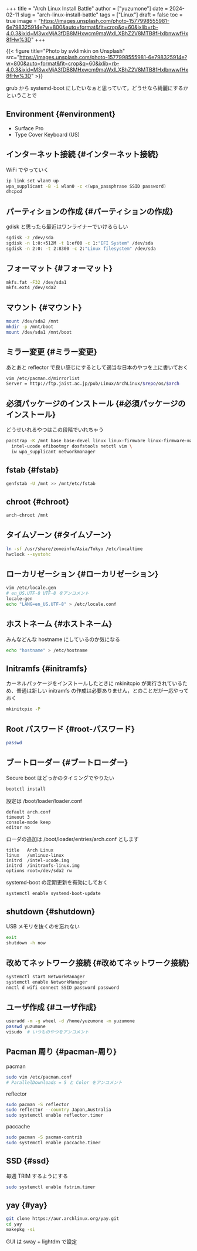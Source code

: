 +++
title = "Arch Linux Install Battle"
author = ["yuzumone"]
date = 2024-02-11
slug = "arch-linux-install-battle"
tags = ["Linux"]
draft = false
toc = true
image = "https://images.unsplash.com/photo-1577998555981-6e798325914e?w=800&auto=format&fit=crop&q=60&ixlib=rb-4.0.3&ixid=M3wxMjA3fDB8MHxwcm9maWxlLXBhZ2V8MTB8fHxlbnwwfHx8fHw%3D"
+++

{{< figure title="Photo by svklimkin on Unsplash" src="https://images.unsplash.com/photo-1577998555981-6e798325914e?w=800&auto=format&fit=crop&q=60&ixlib=rb-4.0.3&ixid=M3wxMjA3fDB8MHxwcm9maWxlLXBhZ2V8MTB8fHxlbnwwfHx8fHw%3D" >}}

grub から systemd-boot にしたいなぁと思っていて，どうせなら綺麗にするかということで <br/>


## Environment {#environment}

-   Surface Pro <br/>
-   Type Cover Keyboard (US) <br/>


## インターネット接続 {#インターネット接続}

WiFi でやっていく <br/>

```bash
ip link set wlan0 up
wpa_supplicant -B -i wlan0 -c <(wpa_passphrase SSID password)
dhcpcd
```


## パーティションの作成 {#パーティションの作成}

gdisk と思ったら最近はワンライナーでいけるらしい <br/>

```bash
sgdisk -z /dev/sda
sgdisk -n 1:0:+512M -t 1:ef00 -c 1:"EFI System" /dev/sda
sgdisk -n 2:0: -t 2:8300 -c 2:"Linux filesystem" /dev/sda
```


## フォーマット {#フォーマット}

```bash
mkfs.fat -F32 /dev/sda1
mkfs.ext4 /dev/sda2
```


## マウント {#マウント}

```bash
mount /dev/sda2 /mnt
mkdir -p /mnt/boot
mount /dev/sda1 /mnt/boot
```


## ミラー変更 {#ミラー変更}

あとあと reflector で良い感じにするとして適当な日本のやつを上に書いておく <br/>

```bash
vim /etc/pacman.d/mirrorlist
Server = http://ftp.jaist.ac.jp/pub/Linux/ArchLinux/$repo/os/$arch
```


## 必須パッケージのインストール {#必須パッケージのインストール}

どうせいれるやつはこの段階でいれちゃう <br/>

```bash
pacstrap -K /mnt base base-devel linux linux-firmware linux-firmware-marvell \
  intel-ucode efibootmgr dosfstools netctl vim \
  iw wpa_supplicant networkmanager
```


## fstab {#fstab}

```bash
genfstab -U /mnt >> /mnt/etc/fstab
```


## chroot {#chroot}

```bash
arch-chroot /mnt
```


## タイムゾーン {#タイムゾーン}

```bash
ln -sf /usr/share/zoneinfo/Asia/Tokyo /etc/localtime
hwclock --systohc
```


## ローカリゼーション {#ローカリゼーション}

```bash
vim /etc/locale.gen
# en_US.UTF-8 UTF-8 をアンコメント
locale-gen
echo "LANG=en_US.UTF-8" > /etc/locale.conf
```


## ホストネーム {#ホストネーム}

みんなどんな hostname にしているのか気になる <br/>

```bash
echo "hostname" > /etc/hostname
```


## Initramfs {#initramfs}

カーネルパッケージをインストールしたときに mkinitcpio が実行されているため、普通は新しい initramfs の作成は必要ありません，とのことだが一応やっておく <br/>

```bash
mkinitcpio -P
```


## Root パスワード {#root-パスワード}

```bash
passwd
```


## ブートローダー {#ブートローダー}

Secure boot はどっかのタイミングでやりたい <br/>

```bash
bootctl install
```

設定は /boot/loader/loader.conf <br/>

```text
default arch.conf
timeout 3
console-mode keep
editor no
```

ローダの追加は /boot/loader/entries/arch.conf とします <br/>

```text
title   Arch Linux
linux   /vmlinuz-linux
initrd  /intel-ucode.img
initrd  /initramfs-linux.img
options root=/dev/sda2 rw
```

systemd-boot の定期更新を有効にしておく <br/>

```bash
systemctl enable systemd-boot-update
```


## shutdown {#shutdown}

USB メモリを抜くのを忘れない <br/>

```bash
exit
shutdown -h now
```


## 改めてネットワーク接続 {#改めてネットワーク接続}

```bash
systemctl start NetworkManager
systemctl enable NetworkManager
nmctl d wifi connect SSID password password
```


## ユーザ作成 {#ユーザ作成}

```bash
useradd -m -g wheel -d /home/yuzumone -m yuzumone
passwd yuzumone
visudo  # いつものやつをアンコメント
```


## Pacman 周り {#pacman-周り}

pacman <br/>

```bash
sudo vim /etc/pacman.conf
# ParallelDownloads = 5 と Color をアンコメント
```

reflector <br/>

```bash
sudo pacman -S reflector
sudo reflector --country Japan,Australia
sudo systemctl enable reflector.timer
```

paccache <br/>

```bash
sudo pacman -S pacman-contrib
sudo systemctl enable paccache.timer
```


## SSD {#ssd}

毎週 TRIM するようにする <br/>

```bash
sudo systemctl enable fstrim.timer
```


## yay {#yay}

```bash
git clone https://aur.archlinux.org/yay.git
cd yay
makepkg -si
```

GUI は sway + lightdm で設定 <br/>

